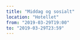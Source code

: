 ```yaml
---
title: "Middag og sosialt"
location: "Hotellet"
from: "2019-03-29T19:00"
to: "2019-03-29T23:59"
---
```

